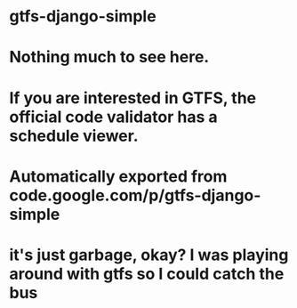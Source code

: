 # gtfs-django-simple
# Nothing much to see here.
# If you are interested in GTFS, the official code validator has a schedule viewer.
# Automatically exported from code.google.com/p/gtfs-django-simple
# it's just garbage, okay?  I was playing around with gtfs so I could catch the bus
# 
